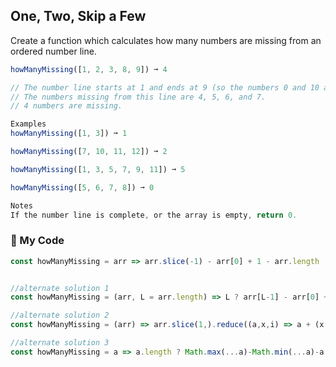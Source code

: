 ## One, Two, Skip a Few

Create a function which calculates how many numbers are missing from an ordered number line.
```js
howManyMissing([1, 2, 3, 8, 9]) ➞ 4

// The number line starts at 1 and ends at 9 (so the numbers 0 and 10 aren't missing from it).
// The numbers missing from this line are 4, 5, 6, and 7.
// 4 numbers are missing.

Examples
howManyMissing([1, 3]) ➞ 1

howManyMissing([7, 10, 11, 12]) ➞ 2

howManyMissing([1, 3, 5, 7, 9, 11]) ➞ 5

howManyMissing([5, 6, 7, 8]) ➞ 0

Notes
If the number line is complete, or the array is empty, return 0.
```
### :leaves: My Code
```js
const howManyMissing = arr => arr.slice(-1) - arr[0] + 1 - arr.length || 0;


//alternate solution 1
const howManyMissing = (arr, L = arr.length) => L ? arr[L-1] - arr[0] + 1 - L : 0;

//alternate solution 2
const howManyMissing = (arr) => arr.slice(1,).reduce((a,x,i) => a + (x - arr[i]-1),0);

//alternate solution 3
const howManyMissing = a => a.length ? Math.max(...a)-Math.min(...a)-a.length+1 : 0;
```
